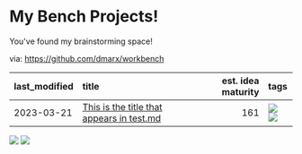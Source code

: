 # My Bench Projects!

You've found my brainstorming space!

via: https://github.com/dmarx/workbench

|last_modified|title|est. idea maturity|tags
|:---|:---|---:|:---|
|2023-03-21|[This is the title that appears in test.md](test.md)|161|![](https://img.shields.io/badge/tag-anothertag-84f8cf) ![](https://img.shields.io/badge/tag-sometag-c5d714)|

![](https://img.shields.io/badge/tag-sometag-c5d714) ![](https://img.shields.io/badge/tag-anothertag-84f8cf)